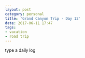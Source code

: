 ```yaml
---
layout: post
category: personal
title: 'Grand Canyon Trip - Day 12'
date: 2017-06-11 17:47
tags:
- vacation
- road trip
---
```


type a daily log